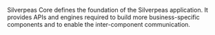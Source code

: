 Silverpeas Core defines the foundation of the Silverpeas application.
It provides APIs and engines required to build more business-specific components and to enable the inter-component communication.
